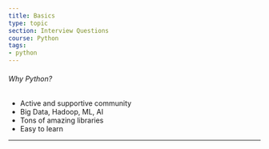 ```yaml
---
title: Basics
type: topic
section: Interview Questions
course: Python
tags:
- python
---
```

###### Why Python?
- Active and supportive community
- Big Data, Hadoop, ML, AI
- Tons of amazing libraries
- Easy to learn



---
